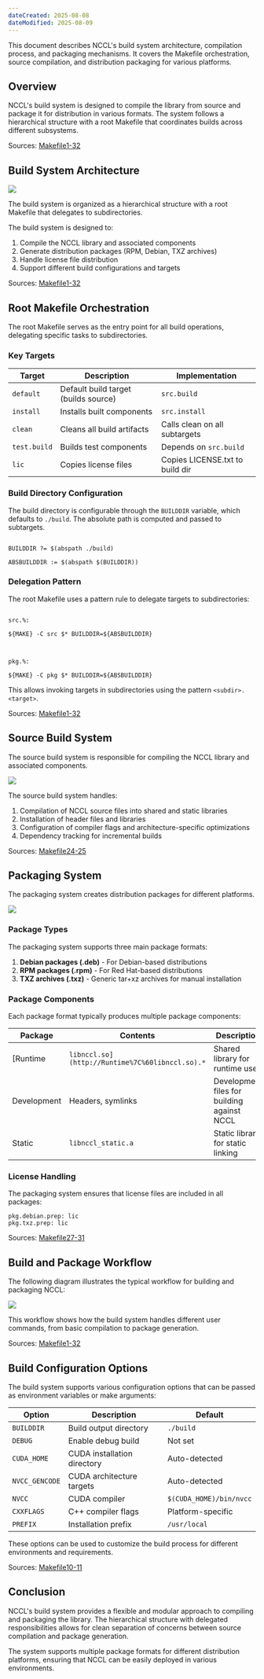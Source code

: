 ```yaml
---
dateCreated: 2025-08-08
dateModified: 2025-08-09
---
```


This document describes NCCL's build system architecture, compilation process, and packaging mechanisms. It covers the Makefile orchestration, source compilation, and distribution packaging for various platforms.

## Overview

NCCL's build system is designed to compile the library from source and package it for distribution in various formats. The system follows a hierarchical structure with a root Makefile that coordinates builds across different subsystems.

Sources: [Makefile1-32]([https://github.com/NVIDIA/nccl/blob/7c12c627/Makefile#L1-L32](https://github.com/NVIDIA/nccl/blob/7c12c627/Makefile#L1-L32))

## Build System Architecture

![](Build%20System%20Architecture.png)

The build system is organized as a hierarchical structure with a root Makefile that delegates to subdirectories.

The build system is designed to:

1. Compile the NCCL library and associated components
2. Generate distribution packages (RPM, Debian, TXZ archives)
3. Handle license file distribution
4. Support different build configurations and targets

Sources: [Makefile1-32]([https://github.com/NVIDIA/nccl/blob/7c12c627/Makefile#L1-L32](https://github.com/NVIDIA/nccl/blob/7c12c627/Makefile#L1-L32))

## Root Makefile Orchestration

The root Makefile serves as the entry point for all build operations, delegating specific tasks to subdirectories.

### Key Targets

| Target       | Description                          | Implementation                  |
| ------------ | ------------------------------------ | ------------------------------- |
| `default`    | Default build target (builds source) | `src.build`                     |
| `install`    | Installs built components            | `src.install`                   |
| `clean`      | Cleans all build artifacts           | Calls clean on all subtargets   |
| `test.build` | Builds test components               | Depends on `src.build`          |
| `lic`        | Copies license files                 | Copies LICENSE.txt to build dir |

### Build Directory Configuration

The build directory is configurable through the `BUILDDIR` variable, which defaults to `./build`. The absolute path is computed and passed to subtargets.

```

BUILDDIR ?= $(abspath ./build)

ABSBUILDDIR := $(abspath $(BUILDDIR))

```

### Delegation Pattern

The root Makefile uses a pattern rule to delegate targets to subdirectories:

```

src.%:

${MAKE} -C src $* BUILDDIR=${ABSBUILDDIR}

  

pkg.%:

${MAKE} -C pkg $* BUILDDIR=${ABSBUILDDIR}

```

This allows invoking targets in subdirectories using the pattern `<subdir>.<target>`.

Sources: [Makefile1-32]([https://github.com/NVIDIA/nccl/blob/7c12c627/Makefile#L1-L32](https://github.com/NVIDIA/nccl/blob/7c12c627/Makefile#L1-L32))

## Source Build System

The source build system is responsible for compiling the NCCL library and associated components.

![](Source%20Build%20System.png)

The source build system handles:

1. Compilation of NCCL source files into shared and static libraries
2. Installation of header files and libraries
3. Configuration of compiler flags and architecture-specific optimizations
4. Dependency tracking for incremental builds

Sources: [Makefile24-25]([https://github.com/NVIDIA/nccl/blob/7c12c627/Makefile#L24-L25](https://github.com/NVIDIA/nccl/blob/7c12c627/Makefile#L24-L25))

## Packaging System

The packaging system creates distribution packages for different platforms.

![](Packaging%20System.png)

### Package Types

The packaging system supports three main package formats:

1. **Debian packages (.deb)** - For Debian-based distributions
2. **RPM packages (.rpm)** - For Red Hat-based distributions
3. **TXZ archives (.txz)** - Generic tar+xz archives for manual installation

### Package Components

Each package format typically produces multiple package components:

| Package     | Contents                                        | Description                                 |
| ----------- | ----------------------------------------------- | ------------------------------------------- |
| [Runtime    | `libnccl.so](http://Runtime%7C%60libnccl.so).*` | Shared library for runtime use              |
| Development | Headers, symlinks                               | Development files for building against NCCL |
| Static      | `libnccl_static.a`                              | Static library for static linking           |

### License Handling

The packaging system ensures that license files are included in all packages:

```
pkg.debian.prep: lic
pkg.txz.prep: lic
```

Sources: [Makefile27-31]([https://github.com/NVIDIA/nccl/blob/7c12c627/Makefile#L27-L31](https://github.com/NVIDIA/nccl/blob/7c12c627/Makefile#L27-L31))

## Build and Package Workflow

The following diagram illustrates the typical workflow for building and packaging NCCL:

![](Build%20and%20Package%20Workflow.png)

This workflow shows how the build system handles different user commands, from basic compilation to package generation.

Sources: [Makefile1-32]([https://github.com/NVIDIA/nccl/blob/7c12c627/Makefile#L1-L32](https://github.com/NVIDIA/nccl/blob/7c12c627/Makefile#L1-L32))

## Build Configuration Options

The build system supports various configuration options that can be passed as environment variables or make arguments:

| Option         | Description                 | Default                 |
| -------------- | --------------------------- | ----------------------- |
| `BUILDDIR`     | Build output directory      | `./build`               |
| `DEBUG`        | Enable debug build          | Not set                 |
| `CUDA_HOME`    | CUDA installation directory | Auto-detected           |
| `NVCC_GENCODE` | CUDA architecture targets   | Auto-detected           |
| `NVCC`         | CUDA compiler               | `$(CUDA_HOME)/bin/nvcc` |
| `CXXFLAGS`     | C++ compiler flags          | Platform-specific       |
| `PREFIX`       | Installation prefix         | `/usr/local`            |

These options can be used to customize the build process for different environments and requirements.

Sources: [Makefile10-11]([https://github.com/NVIDIA/nccl/blob/7c12c627/Makefile#L10-L11](https://github.com/NVIDIA/nccl/blob/7c12c627/Makefile#L10-L11))

## Conclusion

NCCL's build system provides a flexible and modular approach to compiling and packaging the library. The hierarchical structure with delegated responsibilities allows for clean separation of concerns between source compilation and package generation.

The system supports multiple package formats for different distribution platforms, ensuring that NCCL can be easily deployed in various environments.

